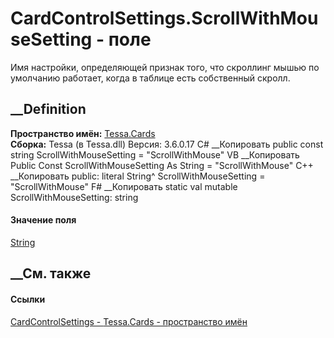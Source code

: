 # CardControlSettings.ScrollWithMouseSetting - поле
Имя настройки, определяющей признак того, что скроллинг мышью по умолчанию
работает, когда в таблице есть собственный скролл.
## __Definition
 **Пространство имён:** [Tessa.Cards](N_Tessa_Cards.htm)  
 **Сборка:** Tessa (в Tessa.dll) Версия: 3.6.0.17
C# __Копировать
     public const string ScrollWithMouseSetting = "ScrollWithMouse"
VB __Копировать
     Public Const ScrollWithMouseSetting As String = "ScrollWithMouse"
C++ __Копировать
     public:
    literal String^ ScrollWithMouseSetting = "ScrollWithMouse"
F# __Копировать
     static val mutable ScrollWithMouseSetting: string
#### Значение поля
[String](https://learn.microsoft.com/dotnet/api/system.string)
##  __См. также
#### Ссылки
[CardControlSettings - ](T_Tessa_Cards_CardControlSettings.htm)
[Tessa.Cards - пространство имён](N_Tessa_Cards.htm)
